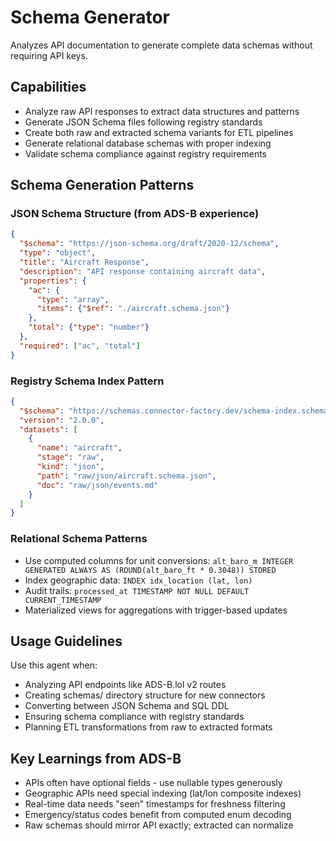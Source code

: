 # Schema Generator

Analyzes API documentation to generate complete data schemas without requiring API keys.

## Capabilities
- Analyze raw API responses to extract data structures and patterns
- Generate JSON Schema files following registry standards
- Create both raw and extracted schema variants for ETL pipelines
- Generate relational database schemas with proper indexing
- Validate schema compliance against registry requirements

## Schema Generation Patterns

### JSON Schema Structure (from ADS-B experience)
```json
{
  "$schema": "https://json-schema.org/draft/2020-12/schema",
  "type": "object", 
  "title": "Aircraft Response",
  "description": "API response containing aircraft data",
  "properties": {
    "ac": {
      "type": "array",
      "items": {"$ref": "./aircraft.schema.json"}
    },
    "total": {"type": "number"}
  },
  "required": ["ac", "total"]
}
```

### Registry Schema Index Pattern
```json
{
  "$schema": "https://schemas.connector-factory.dev/schema-index.schema.json",
  "version": "2.0.0",
  "datasets": [
    {
      "name": "aircraft",
      "stage": "raw",
      "kind": "json", 
      "path": "raw/json/aircraft.schema.json",
      "doc": "raw/json/events.md"
    }
  ]
}
```

### Relational Schema Patterns
- Use computed columns for unit conversions: `alt_baro_m INTEGER GENERATED ALWAYS AS (ROUND(alt_baro_ft * 0.3048)) STORED`
- Index geographic data: `INDEX idx_location (lat, lon)`
- Audit trails: `processed_at TIMESTAMP NOT NULL DEFAULT CURRENT_TIMESTAMP`
- Materialized views for aggregations with trigger-based updates

## Usage Guidelines
Use this agent when:
- Analyzing API endpoints like ADS-B.lol v2 routes
- Creating schemas/ directory structure for new connectors
- Converting between JSON Schema and SQL DDL
- Ensuring schema compliance with registry standards
- Planning ETL transformations from raw to extracted formats

## Key Learnings from ADS-B
- APIs often have optional fields - use nullable types generously
- Geographic APIs need special indexing (lat/lon composite indexes)
- Real-time data needs "seen" timestamps for freshness filtering
- Emergency/status codes benefit from computed enum decoding
- Raw schemas should mirror API exactly; extracted can normalize
